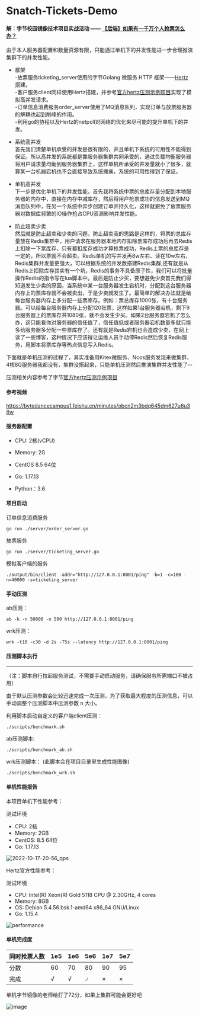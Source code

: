 # Snatch-Tickets-Demo

#### 解：字节校园镜像技术项目实战活动 —— [【后端】如果有一千万个人抢票怎么办？](https://bytedancecampus1.feishu.cn/docx/doxcnmevBUDWUE9egG6pSBaoVKf)  



由于本人服务器配置和数量资源有限，只能通过单机下的并发性能进一步合理推演集群下的并发性能。

- 框架  
-放票服务ticketing_server使用的字节Golang 微服务 HTTP 框架——[Hertz](https://www.cloudwego.io/zh/docs/hertz/)搭建。  
-客户服务client同样使用Hertz搭建，并参考[官方hertz压测示例项目](https://github.com/cloudwego/hertz-benchmark)实现了模拟高并发请求。    
-订单信息消费服务order_server使用了MQ消息队列，实现订单与放票服务器的解耦也起到削峰的作用。  
-利用go的协程以及Hertz的netpoll对网络的优化来尽可能的提升单机下的并发。

- 系统高并发  
首先我们清楚单机承受的并发是很有限的，并且单机下系统的可用性不能得到保证。所以高并发的系统都是靠服务器集群共同承受的，通过负载均衡服务器将用户请求量均衡到服务器集群上，这样单机所承受的并发量就小了很多，就算某一台机器宕机也不会直接导致系统瘫痪，系统的可用性得到了保证。  
- 单机高并发  
下一步是优化单机下的并发性能，首先我将系统中票的总库存量分配到本地服务器的内存中，直接在内存中减库存，然后将用户抢票成功的信息发送到MQ消息队列中，在另一个系统中异步创建订单并持久化，这样就避免了放票服务器对数据库频繁的IO操作抢占CPU资源影响并发性能。  
- 防止超卖少卖  
然后就是防止超卖和少卖的问题，防止超卖我的思路是这样的，将票的总库存量放在Redis集群中，用户请求在服务器本地内存扣除票库存成功后再去Redis上扣除一下票库存，只有都扣库存成功才算抢票成功，Redis上票的总库存是一定的，所以票就不会超卖。Redis单机的写并发再8w左右、读在10w左右，Redis集群并发量更强大，可以根据系统的并发数搭建Redis集群,还有就是从Redis上扣除库存其实有一个坑，Redis的事务不具备原子性，我们可以将批量操作Redis的指令写在lua脚本中。最后是防止少买，要想避免少卖首先我们得知道发生少卖的原因，当系统中某一台服务器发生宕机时，分配到这台服务器内存上的票库存就不会被卖出，于是少卖就发生了。最简单的解决办法就是给每台服务器内存上多分配一些票库存。例如：票总库存1000张，有十台服务器。可以给每台服务器内存上分配120张票，这样如果1台服务器宕机，剩下9台服务器上的票库存共1080张，就不会发生少买。如果2台服务器宕机了怎么办，这只能看你对服务器的信任值了，信任值低或者服务器宕机数量多就只能多给服务器多分配一些票库存了。还有就是Redis宕机也会造成少卖，在网上读了一些博客，这种情况下应该得让运维人员手动停Redis然后恢复Redis服务，用脚本将票库存等热点信息写入Redis。





下面就是单机压测的过程了，其实准备用Kitex微服务、Ncos服务发现来做集群，4核8G服务器我都没有，集群没搭起来，只能单机压测然后推演集群并发性能了--  

压测相关内容参考了字节[官方hertz压测示例项目](https://github.com/cloudwego/hertz-benchmark)


#### 参考视频

https://bytedancecampus1.feishu.cn/minutes/obcn2m3bdq645dm627u6u38w



#### 服务器配置

- CPU: 2核(vCPU)

- Memory:  2G

- CentOS 8.5 64位

- Go: 1.17.13

- Python：3.6

  

#### 项目启动



订单信息消费服务

```
go run ./server/order_server.go
```

放票服务

```
go run ./server/ticketing_server.go
```

模拟客户端的服务

```
./output/bin/client -addr="http://127.0.0.1:8001/ping" -b=1 -c=100 -n=40000 -s=ticketing_server
```


#### 手动压测

ab压测：

```
ab -k -n 50000 -n 500 http://127.0.0.1:8001/ping
```

wrk压测：

```
wrk -t10 -c30 -d 2s -T5s --latency http://127.0.0.1:8001/ping
```



#### 压测脚本执行  

****

（注：脚本自行拉起服务测试，不需要手动启动服务，请确保服务所需端口不被占用）

由于默认压测参数会比较迅速完成一次压测，为了获取最大程度的压测信息，可以手动调整个压测脚本中压测参数 n 大小。

利用脚本启动自定义的客户端client压测：

```
./scripts/benchmark.sh
```

ab压测脚本:

```
./scripts/benchmark_ab.sh
```

wrk压测脚本： (此脚本会在项目目录里生成性能图像)

```
./scripts/benchmark_wrk.sh
```




#### 单机性能报告

本项目单机下性能参考：

测试环境[ ](https://www.cloudwego.io/zh/docs/kitex/overview/#测试环境)

- CPU: 2核
- Memory: 2GB
- CentOS: 8.5 64位
- Go: 1.17.13

![2022-10-17-20-56_qps](https://vkceyugu.cdn.bspapp.com/VKCEYUGU-3e606520-77f6-4d4b-9877-c12b9367d54c/7456ab43-68f7-4b22-b261-3c7fa8dc26fd.png)



Hertz官方性能参考：

测试环境[ ](https://www.cloudwego.io/zh/docs/kitex/overview/#测试环境)

- CPU: Intel(R) Xeon(R) Gold 5118 CPU @ 2.30GHz, 4 cores
- Memory: 8GB
- OS: Debian 5.4.56.bsk.1-amd64 x86_64 GNU/Linux
- Go: 1.15.4

![performance](https://vkceyugu.cdn.bspapp.com/VKCEYUGU-3e606520-77f6-4d4b-9877-c12b9367d54c/3f8d58fa-dee7-4ca9-8b09-1760accb33c8.png)


#### 单机完成度

| 同时抢票人数 | 1e5  | 1e6  | 5e6  | 1e7  | 5e7  |
| ------------ | ---- | ---- | ---- | ---- | ---- |
| 分数         | 60   | 70   | 80   | 90   | 95   |
| 完成         | √    | √    | ⍻    | ×    | ×    |


单机字节镜像的老师给打了72分，如果上集群可能会更好吧

![image](https://user-images.githubusercontent.com/78396698/198861042-1ce62941-4841-4e41-898a-e6ac3368b2b1.png)


